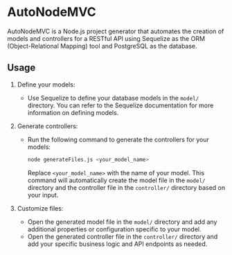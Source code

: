 # AutoNodeMVC

AutoNodeMVC is a Node.js project generator that automates the creation of models and controllers for a RESTful API using Sequelize as the ORM (Object-Relational Mapping) tool and PostgreSQL as the database.

## Usage

1. Define your models:

   - Use Sequelize to define your database models in the `model/` directory. You can refer to the Sequelize documentation for more information on defining models.

2. Generate controllers:

   - Run the following command to generate the controllers for your models:

     ```bash
     node generateFiles.js <your_model_name>
     ```

     Replace `<your_model_name>` with the name of your model. This command will automatically create the model file in the `model/` directory and the controller file in the `controller/` directory based on your input.

3. Customize files:

   - Open the generated model file in the `model/` directory and add any additional properties or configuration specific to your model.
   - Open the generated controller file in the `controller/` directory and add your specific business logic and API endpoints as needed.
